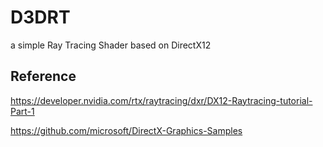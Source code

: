 # D3DRT
a simple Ray Tracing Shader based on DirectX12



## Reference

https://developer.nvidia.com/rtx/raytracing/dxr/DX12-Raytracing-tutorial-Part-1

https://github.com/microsoft/DirectX-Graphics-Samples
